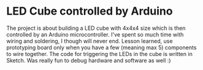 # LED Cube controlled by Arduino

The project is about building a LED cube with 4x4x4 size which is then controlled by an Arduino microcontroller.
I've spent so much time with wiring and soldering, I though will never end. Lesson learned, use prototyping board only when you have a few (meaning max 5) components to wire together. 
The code for triggering the LEDs in the cube is written in Sketch. Was really fun to debug hardware and software as well :)
